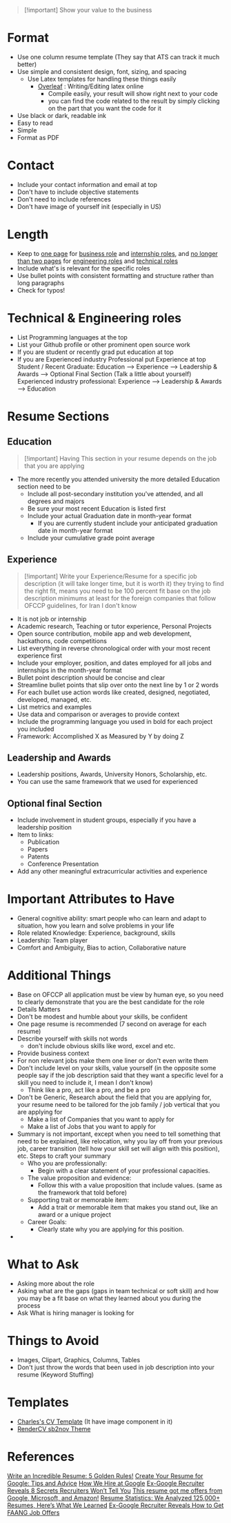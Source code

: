 > [!important] Show your value to the business
# Format
* Use one column resume template (They say that ATS can track it much better)
* Use simple and consistent design, font, sizing, and spacing
	* Use Latex templates for handling these things easily
		* [Overleaf](https://www.overleaf.com/) : Writing/Editing latex online
			* Compile easily, your result will show right next to your code
			* you can find the code related to the result by simply clicking on the part that you want the code for it
* Use black or dark, readable ink
* Easy to read
* Simple
* Format as PDF
# Contact
* Include your contact information and email at top
* Don't have to include objective statements
* Don't need to include references
* Don't have image of yourself init (especially in US)
# Length
* Keep to <u>one page</u> for <u>business role</u> and <u>internship roles</u>, and <u>no longer than two pages</u> for <u>engineering roles</u> and <u>technical roles</u>
* Include what's is relevant for the specific roles
* Use bullet points with consistent formatting and structure rather than long paragraphs
* Check for typos!
# Technical & Engineering roles
* List Programming languages at the top
* List your Github profile or other prominent open source work
* If you are student or recently grad put education at top
* If you are Experienced industry Professional put Experience at top
Student / Recent Graduate: Education --> Experience --> Leadership & Awards --> Optional Final Section (Talk a little about yourself)
Experienced industry professional: Experience --> Leadership & Awards --> Education
# Resume Sections
## Education
> [!important] Having This section in your resume depends on the job that you are applying
* The more recently you attended university the more detailed Education section need to be
	* Include all post-secondary institution you've attended, and all degrees and majors
	* Be sure your most recent Education is listed first
	* Include your actual Graduation date in month-year format
		* If you are currently student include your anticipated graduation date in month-year format
	* Include your cumulative grade point average
## Experience 
> [!important] Write your Experience/Resume for a specific job description (it will take longer time, but it is worth it)
> they trying to find the right fit, means you need to be 100 percent fit base on the job description minimums at least for the foreign companies that follow OFCCP guidelines, for Iran I don't know
* It is not job or internship
* Academic research, Teaching or tutor experience, Personal Projects
* Open source contribution, mobile app and web development, hackathons, code competitions
* List everything in reverse chronological order with your most recent experience first
* Include your employer, position, and dates employed for all jobs and internships in the month-year format
* Bullet point description should be concise and clear
* Streamline bullet points that slip over onto the next line by 1 or 2 words
* For each bullet use action words like created, designed, negotiated, developed, managed, etc. 
* List metrics and examples
* Use data and comparison or averages to provide context
* Include the programming language you used in bold for each project you included
* Framework: Accomplished X as Measured by Y by doing Z
## Leadership and Awards
* Leadership positions, Awards, University Honors, Scholarship, etc.
* You can use the same framework that we used for experienced
## Optional final Section
* Include involvement in student groups, especially if you have a leadership position
* Item to links:
	* Publication
	* Papers
	* Patents
	* Conference Presentation
* Add any other meaningful extracurricular activities and experience
# Important Attributes to Have
* General cognitive ability: smart people who can learn and adapt to situation, how you learn and solve problems in your life
* Role related Knowledge: Experience, background, skills
* Leadership: Team player
* Comfort and Ambiguity, Bias to action, Collaborative nature

# Additional Things
* Base on OFCCP all application must be view by human eye, so you need to clearly demonstrate that you are the best candidate for the role
* Details Matters
* Don't be modest and humble about your skills, be confident 
* One page resume is recommended (7 second on average for each resume)
* Describe yourself with skills not words
	* don't include obvious skills like word, excel and etc.
* Provide business context
* For non relevant jobs make them one liner or don't even write them
* Don't include level on your skills, value yourself (in the opposite some people say if the job description said that they want a specific level for a skill you need to include it, I mean I don't know)
	* Think like a pro, act like a pro, and be a pro
* Don't be Generic, Research about the field that you are applying for, your resume need to be tailored for the job family / job vertical that you are applying for
	* Make a list of Companies that you want to apply for
	* Make a list of Jobs that you want to apply for
* Summary is not important, except when you need to tell something that need to be explained, like relocation, why you lay off from your previous job, career transition (tell how your skill set will align with this position), etc. Steps to craft your summary
	* Who you are professionally:
		* Begin with a clear statement of your professional capacities.
	* The value proposition and evidence:
		* Follow this with a value proposition that include values. (same as the framework that told before)
	* Supporting trait or memorable item:
		* Add a trait or memorable item that makes you stand out, like an award or a unique project
	* Career Goals:
		* Clearly state why you are applying for this position.
* 
# What to Ask
* Asking more about the role
* Asking what are the gaps (gaps in team technical or soft skill) and how you may be a fit base on what they learned about you during the process
* Ask What is hiring manager is looking for
# Things to Avoid
* Images, Clipart, Graphics, Columns, Tables
* Don't just throw the words that been used in job description into your resume (Keyword Stuffing)
# Templates
* [Charles's CV Template](https://www.overleaf.com/latex/templates/charless-cv-template/mnhkbhwyytfv) (It have image component in it)
* [RenderCV sb2nov Theme](https://www.overleaf.com/latex/templates/rendercv-sb2nov-theme/gdspgtsnfncm)
# References
[Write an Incredible Resume: 5 Golden Rules!](https://www.youtube.com/watch?v=Tt08KmFfIYQ)
[Create Your Resume for Google: Tips and Advice](https://youtu.be/BYUy1yvjHxE?si=djRoLD_lb0rhpmjr)
[How We Hire at Google](https://youtu.be/zhUgaKb0s5A?si=TJfdn5TQB69SWgVb)
[Ex-Google Recruiter Reveals 8 Secrets Recruiters Won’t Tell You](https://youtu.be/iybdUPYXPEw?si=esD86zRAKg0fFFSp)
[This resume got me offers from Google, Microsoft, and Amazon!](https://www.youtube.com/watch?v=kCgn-7NBPSs "This resume got me offers from Google, Microsoft, and Amazon!")
[Resume Statistics: We Analyzed 125,000+ Resumes, Here’s What We Learned](http://cultivatedculture.com/resume-statistics/)
[Ex-Google Recruiter Reveals How to Get FAANG Job Offers](https://www.youtube.com/watch?v=ck5nw7R1uEs)